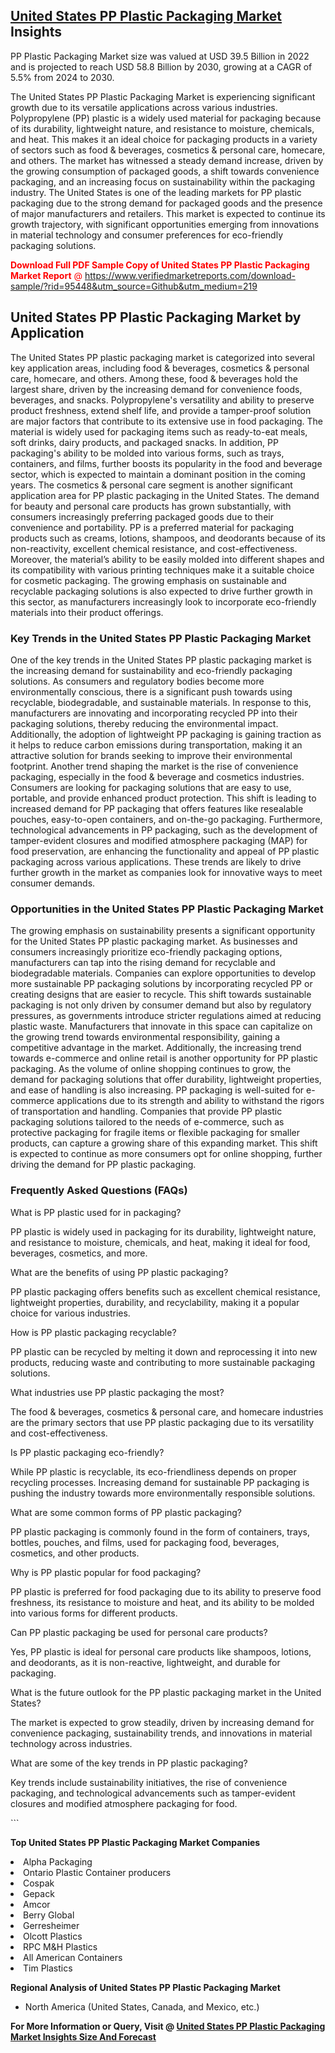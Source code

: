 <h2><a href="https://www.verifiedmarketreports.com/download-sample/?rid=95448&amp;utm_source=Github&amp;utm_medium=219" target="_blank">United States PP Plastic Packaging Market</a> Insights</h2><p>PP Plastic Packaging Market size was valued at USD 39.5 Billion in 2022 and is projected to reach USD 58.8 Billion by 2030, growing at a CAGR of 5.5% from 2024 to 2030.</p><p> <p>The United States PP Plastic Packaging Market is experiencing significant growth due to its versatile applications across various industries. Polypropylene (PP) plastic is a widely used material for packaging because of its durability, lightweight nature, and resistance to moisture, chemicals, and heat. This makes it an ideal choice for packaging products in a variety of sectors such as food & beverages, cosmetics & personal care, homecare, and others. The market has witnessed a steady demand increase, driven by the growing consumption of packaged goods, a shift towards convenience packaging, and an increasing focus on sustainability within the packaging industry. The United States is one of the leading markets for PP plastic packaging due to the strong demand for packaged goods and the presence of major manufacturers and retailers. This market is expected to continue its growth trajectory, with significant opportunities emerging from innovations in material technology and consumer preferences for eco-friendly packaging solutions. <p><span class=""><span style="color: #ff0000;"><strong>Download Full PDF Sample Copy of United States PP Plastic Packaging Market Report</strong> @ </span><a href="https://www.verifiedmarketreports.com/download-sample/?rid=95448&amp;utm_source=Github&amp;utm_medium=219" target="_blank">https://www.verifiedmarketreports.com/download-sample/?rid=95448&amp;utm_source=Github&amp;utm_medium=219</a></span></p></p> <h2>United States PP Plastic Packaging Market by Application</h2> <p>The United States PP plastic packaging market is categorized into several key application areas, including food & beverages, cosmetics & personal care, homecare, and others. Among these, food & beverages hold the largest share, driven by the increasing demand for convenience foods, beverages, and snacks. Polypropylene's versatility and ability to preserve product freshness, extend shelf life, and provide a tamper-proof solution are major factors that contribute to its extensive use in food packaging. The material is widely used for packaging items such as ready-to-eat meals, soft drinks, dairy products, and packaged snacks. In addition, PP packaging's ability to be molded into various forms, such as trays, containers, and films, further boosts its popularity in the food and beverage sector, which is expected to maintain a dominant position in the coming years. The cosmetics & personal care segment is another significant application area for PP plastic packaging in the United States. The demand for beauty and personal care products has grown substantially, with consumers increasingly preferring packaged goods due to their convenience and portability. PP is a preferred material for packaging products such as creams, lotions, shampoos, and deodorants because of its non-reactivity, excellent chemical resistance, and cost-effectiveness. Moreover, the material’s ability to be easily molded into different shapes and its compatibility with various printing techniques make it a suitable choice for cosmetic packaging. The growing emphasis on sustainable and recyclable packaging solutions is also expected to drive further growth in this sector, as manufacturers increasingly look to incorporate eco-friendly materials into their product offerings. <h3>Key Trends in the United States PP Plastic Packaging Market</h3> <p>One of the key trends in the United States PP plastic packaging market is the increasing demand for sustainability and eco-friendly packaging solutions. As consumers and regulatory bodies become more environmentally conscious, there is a significant push towards using recyclable, biodegradable, and sustainable materials. In response to this, manufacturers are innovating and incorporating recycled PP into their packaging solutions, thereby reducing the environmental impact. Additionally, the adoption of lightweight PP packaging is gaining traction as it helps to reduce carbon emissions during transportation, making it an attractive solution for brands seeking to improve their environmental footprint. Another trend shaping the market is the rise of convenience packaging, especially in the food & beverage and cosmetics industries. Consumers are looking for packaging solutions that are easy to use, portable, and provide enhanced product protection. This shift is leading to increased demand for PP packaging that offers features like resealable pouches, easy-to-open containers, and on-the-go packaging. Furthermore, technological advancements in PP packaging, such as the development of tamper-evident closures and modified atmosphere packaging (MAP) for food preservation, are enhancing the functionality and appeal of PP plastic packaging across various applications. These trends are likely to drive further growth in the market as companies look for innovative ways to meet consumer demands. <h3>Opportunities in the United States PP Plastic Packaging Market</h3> <p>The growing emphasis on sustainability presents a significant opportunity for the United States PP plastic packaging market. As businesses and consumers increasingly prioritize eco-friendly packaging options, manufacturers can tap into the rising demand for recyclable and biodegradable materials. Companies can explore opportunities to develop more sustainable PP packaging solutions by incorporating recycled PP or creating designs that are easier to recycle. This shift towards sustainable packaging is not only driven by consumer demand but also by regulatory pressures, as governments introduce stricter regulations aimed at reducing plastic waste. Manufacturers that innovate in this space can capitalize on the growing trend towards environmental responsibility, gaining a competitive advantage in the market. Additionally, the increasing trend towards e-commerce and online retail is another opportunity for PP plastic packaging. As the volume of online shopping continues to grow, the demand for packaging solutions that offer durability, lightweight properties, and ease of handling is also increasing. PP packaging is well-suited for e-commerce applications due to its strength and ability to withstand the rigors of transportation and handling. Companies that provide PP plastic packaging solutions tailored to the needs of e-commerce, such as protective packaging for fragile items or flexible packaging for smaller products, can capture a growing share of this expanding market. This shift is expected to continue as more consumers opt for online shopping, further driving the demand for PP plastic packaging. <h3>Frequently Asked Questions (FAQs)</h3> <p>What is PP plastic used for in packaging?</p> <p>PP plastic is widely used in packaging for its durability, lightweight nature, and resistance to moisture, chemicals, and heat, making it ideal for food, beverages, cosmetics, and more.</p> <p>What are the benefits of using PP plastic packaging?</p> <p>PP plastic packaging offers benefits such as excellent chemical resistance, lightweight properties, durability, and recyclability, making it a popular choice for various industries.</p> <p>How is PP plastic packaging recyclable?</p> <p>PP plastic can be recycled by melting it down and reprocessing it into new products, reducing waste and contributing to more sustainable packaging solutions.</p> <p>What industries use PP plastic packaging the most?</p> <p>The food & beverages, cosmetics & personal care, and homecare industries are the primary sectors that use PP plastic packaging due to its versatility and cost-effectiveness.</p> <p>Is PP plastic packaging eco-friendly?</p> <p>While PP plastic is recyclable, its eco-friendliness depends on proper recycling processes. Increasing demand for sustainable PP packaging is pushing the industry towards more environmentally responsible solutions.</p> <p>What are some common forms of PP plastic packaging?</p> <p>PP plastic packaging is commonly found in the form of containers, trays, bottles, pouches, and films, used for packaging food, beverages, cosmetics, and other products.</p> <p>Why is PP plastic popular for food packaging?</p> <p>PP plastic is preferred for food packaging due to its ability to preserve food freshness, its resistance to moisture and heat, and its ability to be molded into various forms for different products.</p> <p>Can PP plastic packaging be used for personal care products?</p> <p>Yes, PP plastic is ideal for personal care products like shampoos, lotions, and deodorants, as it is non-reactive, lightweight, and durable for packaging.</p> <p>What is the future outlook for the PP plastic packaging market in the United States?</p> <p>The market is expected to grow steadily, driven by increasing demand for convenience packaging, sustainability trends, and innovations in material technology across industries.</p> <p>What are some of the key trends in PP plastic packaging?</p> <p>Key trends include sustainability initiatives, the rise of convenience packaging, and technological advancements such as tamper-evident closures and modified atmosphere packaging for food.</p> ```</p><p><strong>Top United States PP Plastic Packaging Market Companies</strong></p><div data-test-id=""><p><li>Alpha Packaging</li><li> Ontario Plastic Container producers</li><li> Cospak</li><li> Gepack</li><li> Amcor</li><li> Berry Global</li><li> Gerresheimer</li><li> Olcott Plastics</li><li> RPC M&H Plastics</li><li> All American Containers</li><li> Tim Plastics</li></p><div><strong>Regional Analysis of&nbsp;United States PP Plastic Packaging Market</strong></div><ul><li dir="ltr"><p dir="ltr">North America&nbsp;(United States, Canada, and Mexico, etc.)</p></li></ul><p><strong>For More Information or Query, Visit @&nbsp;</strong><strong><a href="https://www.verifiedmarketreports.com/product/global-pp-plastic-packaging-market-growth-2019-2024/?utm_source=Github&amp;utm_medium=219" target="_blank">United States PP Plastic Packaging Market Insights Size And Forecast</a></strong></p></div>
